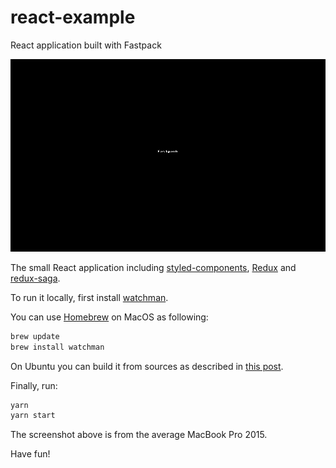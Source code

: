# react-example
React application built with Fastpack

![Fastpack in action](/Screenshot.gif?raw=true)

The small React application including [styled-components](https://www.styled-components.com/), [Redux](https://redux.js.org/) and [redux-saga](https://github.com/redux-saga/redux-saga).

To run it locally, first install [watchman](https://facebook.github.io/watchman/).

You can use [Homebrew](https://brew.sh) on MacOS as following:

```bash
brew update
brew install watchman
```

On Ubuntu you can build it from sources as described in [this post](https://medium.com/@vonchristian/how-to-setup-watchman-on-ubuntu-16-04-53196cc0227c).

Finally, run:

```bash
yarn
yarn start
```

The screenshot above is from the average MacBook Pro 2015.

Have fun!
